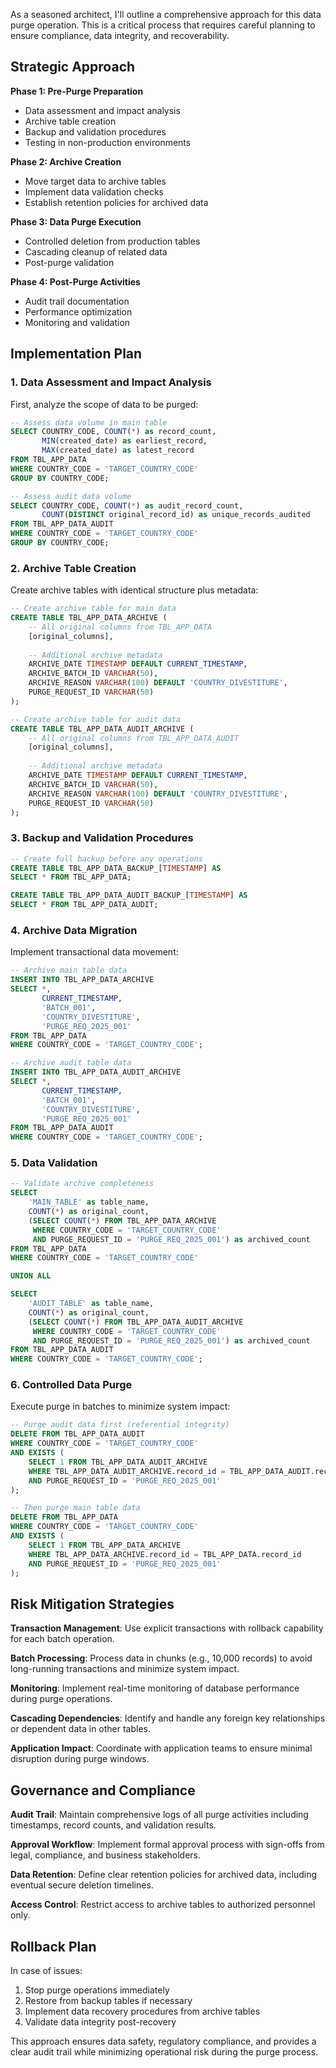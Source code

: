 As a seasoned architect, I'll outline a comprehensive approach for this data purge operation. This is a critical process that requires careful planning to ensure compliance, data integrity, and recoverability.

## Strategic Approach

**Phase 1: Pre-Purge Preparation**
- Data assessment and impact analysis
- Archive table creation
- Backup and validation procedures
- Testing in non-production environments

**Phase 2: Archive Creation**
- Move target data to archive tables
- Implement data validation checks
- Establish retention policies for archived data

**Phase 3: Data Purge Execution**
- Controlled deletion from production tables
- Cascading cleanup of related data
- Post-purge validation

**Phase 4: Post-Purge Activities**
- Audit trail documentation
- Performance optimization
- Monitoring and validation

## Implementation Plan

### 1. Data Assessment and Impact Analysis

First, analyze the scope of data to be purged:

```sql
-- Assess data volume in main table
SELECT COUNTRY_CODE, COUNT(*) as record_count, 
       MIN(created_date) as earliest_record, 
       MAX(created_date) as latest_record
FROM TBL_APP_DATA 
WHERE COUNTRY_CODE = 'TARGET_COUNTRY_CODE'
GROUP BY COUNTRY_CODE;

-- Assess audit data volume
SELECT COUNTRY_CODE, COUNT(*) as audit_record_count,
       COUNT(DISTINCT original_record_id) as unique_records_audited
FROM TBL_APP_DATA_AUDIT 
WHERE COUNTRY_CODE = 'TARGET_COUNTRY_CODE'
GROUP BY COUNTRY_CODE;
```

### 2. Archive Table Creation

Create archive tables with identical structure plus metadata:

```sql
-- Create archive table for main data
CREATE TABLE TBL_APP_DATA_ARCHIVE (
    -- All original columns from TBL_APP_DATA
    [original_columns],
    
    -- Additional archive metadata
    ARCHIVE_DATE TIMESTAMP DEFAULT CURRENT_TIMESTAMP,
    ARCHIVE_BATCH_ID VARCHAR(50),
    ARCHIVE_REASON VARCHAR(100) DEFAULT 'COUNTRY_DIVESTITURE',
    PURGE_REQUEST_ID VARCHAR(50)
);

-- Create archive table for audit data
CREATE TABLE TBL_APP_DATA_AUDIT_ARCHIVE (
    -- All original columns from TBL_APP_DATA_AUDIT
    [original_columns],
    
    -- Additional archive metadata
    ARCHIVE_DATE TIMESTAMP DEFAULT CURRENT_TIMESTAMP,
    ARCHIVE_BATCH_ID VARCHAR(50),
    ARCHIVE_REASON VARCHAR(100) DEFAULT 'COUNTRY_DIVESTITURE',
    PURGE_REQUEST_ID VARCHAR(50)
);
```

### 3. Backup and Validation Procedures

```sql
-- Create full backup before any operations
CREATE TABLE TBL_APP_DATA_BACKUP_[TIMESTAMP] AS 
SELECT * FROM TBL_APP_DATA;

CREATE TABLE TBL_APP_DATA_AUDIT_BACKUP_[TIMESTAMP] AS 
SELECT * FROM TBL_APP_DATA_AUDIT;
```

### 4. Archive Data Migration

Implement transactional data movement:

```sql
-- Archive main table data
INSERT INTO TBL_APP_DATA_ARCHIVE
SELECT *, 
       CURRENT_TIMESTAMP,
       'BATCH_001',
       'COUNTRY_DIVESTITURE',
       'PURGE_REQ_2025_001'
FROM TBL_APP_DATA 
WHERE COUNTRY_CODE = 'TARGET_COUNTRY_CODE';

-- Archive audit table data
INSERT INTO TBL_APP_DATA_AUDIT_ARCHIVE
SELECT *, 
       CURRENT_TIMESTAMP,
       'BATCH_001',
       'COUNTRY_DIVESTITURE',
       'PURGE_REQ_2025_001'
FROM TBL_APP_DATA_AUDIT 
WHERE COUNTRY_CODE = 'TARGET_COUNTRY_CODE';
```

### 5. Data Validation

```sql
-- Validate archive completeness
SELECT 
    'MAIN_TABLE' as table_name,
    COUNT(*) as original_count,
    (SELECT COUNT(*) FROM TBL_APP_DATA_ARCHIVE 
     WHERE COUNTRY_CODE = 'TARGET_COUNTRY_CODE' 
     AND PURGE_REQUEST_ID = 'PURGE_REQ_2025_001') as archived_count
FROM TBL_APP_DATA 
WHERE COUNTRY_CODE = 'TARGET_COUNTRY_CODE'

UNION ALL

SELECT 
    'AUDIT_TABLE' as table_name,
    COUNT(*) as original_count,
    (SELECT COUNT(*) FROM TBL_APP_DATA_AUDIT_ARCHIVE 
     WHERE COUNTRY_CODE = 'TARGET_COUNTRY_CODE' 
     AND PURGE_REQUEST_ID = 'PURGE_REQ_2025_001') as archived_count
FROM TBL_APP_DATA_AUDIT 
WHERE COUNTRY_CODE = 'TARGET_COUNTRY_CODE';
```

### 6. Controlled Data Purge

Execute purge in batches to minimize system impact:

```sql
-- Purge audit data first (referential integrity)
DELETE FROM TBL_APP_DATA_AUDIT 
WHERE COUNTRY_CODE = 'TARGET_COUNTRY_CODE'
AND EXISTS (
    SELECT 1 FROM TBL_APP_DATA_AUDIT_ARCHIVE 
    WHERE TBL_APP_DATA_AUDIT_ARCHIVE.record_id = TBL_APP_DATA_AUDIT.record_id
    AND PURGE_REQUEST_ID = 'PURGE_REQ_2025_001'
);

-- Then purge main table data
DELETE FROM TBL_APP_DATA 
WHERE COUNTRY_CODE = 'TARGET_COUNTRY_CODE'
AND EXISTS (
    SELECT 1 FROM TBL_APP_DATA_ARCHIVE 
    WHERE TBL_APP_DATA_ARCHIVE.record_id = TBL_APP_DATA.record_id
    AND PURGE_REQUEST_ID = 'PURGE_REQ_2025_001'
);
```

## Risk Mitigation Strategies

**Transaction Management**: Use explicit transactions with rollback capability for each batch operation.

**Batch Processing**: Process data in chunks (e.g., 10,000 records) to avoid long-running transactions and minimize system impact.

**Monitoring**: Implement real-time monitoring of database performance during purge operations.

**Cascading Dependencies**: Identify and handle any foreign key relationships or dependent data in other tables.

**Application Impact**: Coordinate with application teams to ensure minimal disruption during purge windows.

## Governance and Compliance

**Audit Trail**: Maintain comprehensive logs of all purge activities including timestamps, record counts, and validation results.

**Approval Workflow**: Implement formal approval process with sign-offs from legal, compliance, and business stakeholders.

**Data Retention**: Define clear retention policies for archived data, including eventual secure deletion timelines.

**Access Control**: Restrict access to archive tables to authorized personnel only.

## Rollback Plan

In case of issues:
1. Stop purge operations immediately
2. Restore from backup tables if necessary
3. Implement data recovery procedures from archive tables
4. Validate data integrity post-recovery

This approach ensures data safety, regulatory compliance, and provides a clear audit trail while minimizing operational risk during the purge process.

